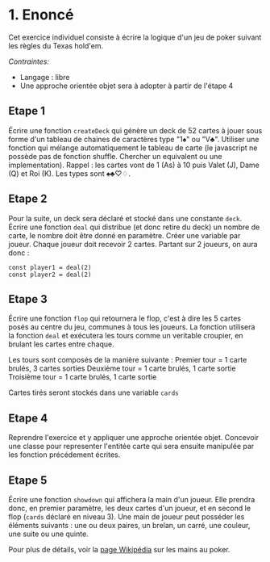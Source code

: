 # 1. Enoncé

Cet exercice individuel consiste à écrire la logique d'un jeu de poker suivant les règles du Texas hold'em.

*Contraintes:*

- Langage : libre
- Une approche orientée objet sera à adopter à partir de l'étape 4

## Etape 1

Écrire une fonction `createDeck` qui génère un deck de 52 cartes à jouer sous forme d'un tableau de chaines de caractères type "1♠︎" ou "V♣︎". Utiliser une fonction qui mélange automatiquement le tableau de carte (le javascript ne possède pas de fonction shuffle. Chercher un equivalent ou une implementation).
Rappel : les cartes vont de 1 (As) à 10 puis Valet (J), Dame (Q) et Roi (K). Les types sont ♠︎♣︎♡♢.

## Etape 2

Pour la suite, un deck sera déclaré et stocké dans une constante `deck`.
Écrire une fonction `deal` qui distribue (et donc retire du deck) un nombre de carte, le nombre doit être donné en paramètre.
Créer une variable par joueur. Chaque joueur doit recevoir 2 cartes.
Partant sur 2 joueurs, on aura donc :

```
const player1 = deal(2)
const player2 = deal(2)

```

## Etape 3

Écrire une fonction `flop` qui retournera le flop, c'est à dire les 5 cartes posés au centre du jeu, communes à tous les joueurs. La fonction utilisera la fonction `deal` et exécutera les tours comme un veritable croupier, en brulant les cartes entre chaque.

Les tours sont composés de la manière suivante :
Premier tour = 1 carte brulés, 3 cartes sorties
Deuxième tour = 1 carte brulés, 1 carte sortie
Troisième tour = 1 carte brulés, 1 carte sortie

Cartes tirés seront stockés dans une variable `cards`

## Etape 4

Reprendre l'exercice et y appliquer une approche orientée objet. Concevoir une classe pour representer l'entitée carte qui sera ensuite manipulée par les fonction précédement écrites.

## Etape 5

Écrire une fonction `showdown` qui affichera la main d'un joueur. Elle prendra donc, en premier paramètre, les deux cartes d'un joueur, et en second le flop (`cards` déclaré en niveau 3).
Une main de joueur peut posséder les éléments suivants : une ou deux paires, un brelan, un carré, une couleur, une suite ou une quinte.

Pour plus de détails, voir la [page Wikipédia](https://fr.wikipedia.org/wiki/Main_au_poker#Ordre_des_niveaux_des_mains) sur les mains au poker.